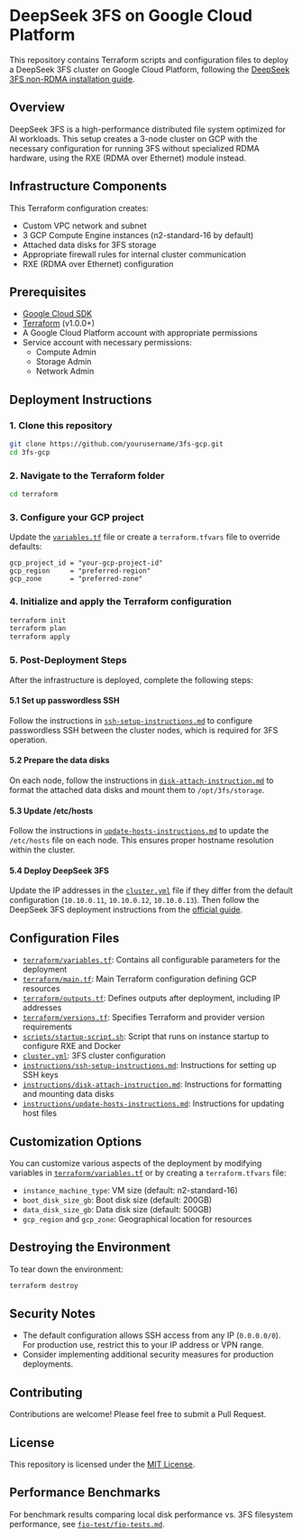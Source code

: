 # DeepSeek 3FS on Google Cloud Platform

This repository contains Terraform scripts and configuration files to deploy a DeepSeek 3FS cluster on Google Cloud Platform, following the [DeepSeek 3FS non-RDMA installation guide](https://blog.open3fs.com/2025/04/01/deepseek-3fs-non-rdma-install-faster-ecosystem-app-dev-testing.html).

## Overview

DeepSeek 3FS is a high-performance distributed file system optimized for AI workloads. This setup creates a 3-node cluster on GCP with the necessary configuration for running 3FS without specialized RDMA hardware, using the RXE (RDMA over Ethernet) module instead.

## Infrastructure Components

This Terraform configuration creates:

- Custom VPC network and subnet
- 3 GCP Compute Engine instances (n2-standard-16 by default)
- Attached data disks for 3FS storage
- Appropriate firewall rules for internal cluster communication
- RXE (RDMA over Ethernet) configuration

## Prerequisites

- [Google Cloud SDK](https://cloud.google.com/sdk/docs/install)
- [Terraform](https://developer.hashicorp.com/terraform/install) (v1.0.0+)
- A Google Cloud Platform account with appropriate permissions
- Service account with necessary permissions:
  - Compute Admin
  - Storage Admin
  - Network Admin

## Deployment Instructions

### 1. Clone this repository

```bash
git clone https://github.com/yourusername/3fs-gcp.git
cd 3fs-gcp
```

### 2. Navigate to the Terraform folder

```bash
cd terraform
```

### 3. Configure your GCP project

Update the [`variables.tf`](terraform/variables.tf) file or create a `terraform.tfvars` file to override defaults:

```hcl
gcp_project_id = "your-gcp-project-id"
gcp_region     = "preferred-region"
gcp_zone       = "preferred-zone"
```

### 4. Initialize and apply the Terraform configuration

```bash
terraform init
terraform plan
terraform apply
```

### 5. Post-Deployment Steps

After the infrastructure is deployed, complete the following steps:

#### 5.1 Set up passwordless SSH

Follow the instructions in [`ssh-setup-instructions.md`](instructions/ssh-setup-instructions.md) to configure passwordless SSH between the cluster nodes, which is required for 3FS operation.

#### 5.2 Prepare the data disks

On each node, follow the instructions in [`disk-attach-instruction.md`](instructions/disk-attach-instruction.md) to format the attached data disks and mount them to `/opt/3fs/storage`.

#### 5.3 Update /etc/hosts

Follow the instructions in [`update-hosts-instructions.md`](instructions/update-hosts-instructions.md) to update the `/etc/hosts` file on each node. This ensures proper hostname resolution within the cluster.

#### 5.4 Deploy DeepSeek 3FS

Update the IP addresses in the [`cluster.yml`](cluster.yml) file if they differ from the default configuration (`10.10.0.11`, `10.10.0.12`, `10.10.0.13`). Then follow the DeepSeek 3FS deployment instructions from the [official guide](https://blog.open3fs.com/2025/04/01/deepseek-3fs-non-rdma-install-faster-ecosystem-app-dev-testing.html).

## Configuration Files

- [`terraform/variables.tf`](terraform/variables.tf): Contains all configurable parameters for the deployment
- [`terraform/main.tf`](terraform/main.tf): Main Terraform configuration defining GCP resources
- [`terraform/outputs.tf`](terraform/outputs.tf): Defines outputs after deployment, including IP addresses
- [`terraform/versions.tf`](terraform/versions.tf): Specifies Terraform and provider version requirements
- [`scripts/startup-script.sh`](scripts/startup-script.sh): Script that runs on instance startup to configure RXE and Docker
- [`cluster.yml`](cluster.yml): 3FS cluster configuration
- [`instructions/ssh-setup-instructions.md`](instructions/ssh-setup-instructions.md): Instructions for setting up SSH keys
- [`instructions/disk-attach-instruction.md`](instructions/disk-attach-instruction.md): Instructions for formatting and mounting data disks
- [`instructions/update-hosts-instructions.md`](instructions/update-hosts-instructions.md): Instructions for updating host files

## Customization Options

You can customize various aspects of the deployment by modifying variables in [`terraform/variables.tf`](terraform/variables.tf) or by creating a `terraform.tfvars` file:

- `instance_machine_type`: VM size (default: n2-standard-16)
- `boot_disk_size_gb`: Boot disk size (default: 200GB)
- `data_disk_size_gb`: Data disk size (default: 500GB)
- `gcp_region` and `gcp_zone`: Geographical location for resources

## Destroying the Environment

To tear down the environment:

```bash
terraform destroy
```

## Security Notes

- The default configuration allows SSH access from any IP (`0.0.0.0/0`). For production use, restrict this to your IP address or VPN range.
- Consider implementing additional security measures for production deployments.

## Contributing

Contributions are welcome! Please feel free to submit a Pull Request.

## License

This repository is licensed under the [MIT License](LICENSE).

## Performance Benchmarks

For benchmark results comparing local disk performance vs. 3FS filesystem performance, see [`fio-test/fio-tests.md`](fio-test/fio-tests.md).